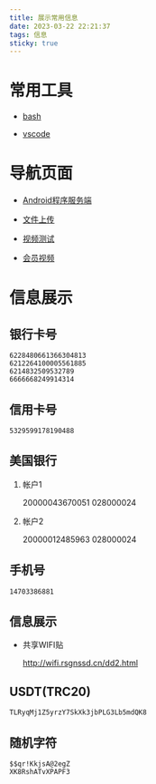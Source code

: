 ```yaml
---
title: 展示常用信息
date: 2023-03-22 22:21:37
tags: 信息
sticky: true
---
```


# 常用工具

* [bash](https://jumhorn.com:8880/bash)

* [vscode](https://jumhorn.com:8880/vscode)

# 导航页面

* [Android程序服务端](https://jumhorn.com:8880/android.html)

* [文件上传](https://jumhorn.com:8880/upload.html)

* [视频测试](https://jumhorn.com:8880/video.html)

* [会员视频](https://jumhorn.com:8880/vipvideo.html)

# 信息展示

## 银行卡号

    6228480661366304813
    6212264100005561885
    6214832509532789
    6666668249914314

## 信用卡号

    5329599178190488

## 美国银行

1. 帐户1

    20000043670051
    028000024

2. 帐户2

    20000012485963
    028000024

## 手机号

    14703386881

## 信息展示

* 共享WIFI贴

    http://wifi.rsgnssd.cn/dd2.html

## USDT(TRC20)

    TLRyqMj1Z5yrzY7SkXk3jbPLG3Lb5mdQK8

## 随机字符
    $$qr!KkjsA@2egZ
    XK8RshATvXPAPF3